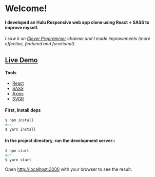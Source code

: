 # Welcome!

#### I developed an Hulu Responsive web app clone using React + SASS to improve myself. 
###### I saw it on [Clever Programmer](https://www.youtube.com/channel/UCqrILQNl5Ed9Dz6CGMyvMTQ) channel and I made improvements (more effective, featured and functional).

## [Live Demo](https://react-hulu-app.vercel.app/)

#### Tools

- [React](https://reactjs.org/)
- [SASS](https://sass-lang.com/)
- [Axios](https://github.com/axios/axios)
- [SVGR](https://react-svgr.com/)

#### First, Install deps

```bash
$ npm install
#or
$ yarn install
```

#### In the project directory, run the development server::

```bash
$ npm start
#or
$ yarn start
```

Open [http://localhost:3000](http://localhost:3000) with your browser to see the result.
